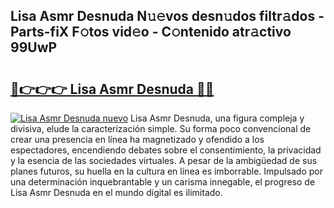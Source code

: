 ## Lisa Asmr Desnuda N𝚞𝚎vos desn𝚞dos filtr𝚊dos - Parts-fiX F𝚘tos vid𝚎o - C𝚘ntenido atr𝚊ctivo 99UwP

# <h2><a href="http://mba9lx3.tromn.icu/?c=Lisa+Asmr+Desnuda">🔗👉👉👉 Lisa Asmr Desnuda 🔗🔗</a></h2>

[![Lisa Asmr Desnuda nuevo](https://i.imgur.com/pEAQMta.gif)](http://mba9lx3.tromn.icu/?c=Lisa+Asmr+Desnuda)
Lisa Asmr Desnuda, una figura compleja y divisiva, elude la caracterización simple. Su forma poco convencional de crear una presencia en línea ha magnetizado y ofendido a los espectadores, encendiendo debates sobre el consentimiento, la privacidad y la esencia de las sociedades virtuales. A pesar de la ambigüedad de sus planes futuros, su huella en la cultura en línea es imborrable. Impulsado por una determinación inquebrantable y un carisma innegable, el progreso de Lisa Asmr Desnuda en el mundo digital es ilimitado.
